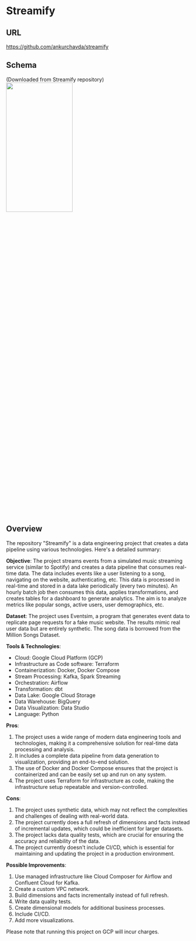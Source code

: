 # Streamify

## URL
https://github.com/ankurchavda/streamify

## Schema
(Downloaded from Streamify repository)
<img src="architecture.png" width=60% height=30%>

## Overview
The repository "Streamify" is a data engineering project that creates a data pipeline using various technologies. Here's a detailed summary:

**Objective**: The project streams events from a simulated music streaming service (similar to Spotify) and creates a data pipeline that consumes real-time data. The data includes events like a user listening to a song, navigating on the website, authenticating, etc. This data is processed in real-time and stored in a data lake periodically (every two minutes). An hourly batch job then consumes this data, applies transformations, and creates tables for a dashboard to generate analytics. The aim is to analyze metrics like popular songs, active users, user demographics, etc.

**Dataset**: The project uses Eventsim, a program that generates event data to replicate page requests for a fake music website. The results mimic real user data but are entirely synthetic. The song data is borrowed from the Million Songs Dataset.

**Tools & Technologies**:

- Cloud: Google Cloud Platform (GCP)
- Infrastructure as Code software: Terraform
- Containerization: Docker, Docker Compose
- Stream Processing: Kafka, Spark Streaming
- Orchestration: Airflow
- Transformation: dbt
- Data Lake: Google Cloud Storage
- Data Warehouse: BigQuery
- Data Visualization: Data Studio
- Language: Python

**Pros**:

1. The project uses a wide range of modern data engineering tools and technologies, making it a comprehensive solution for real-time data processing and analysis.
2. It includes a complete data pipeline from data generation to visualization, providing an end-to-end solution.
3. The use of Docker and Docker Compose ensures that the project is containerized and can be easily set up and run on any system.
4. The project uses Terraform for infrastructure as code, making the infrastructure setup repeatable and version-controlled.

**Cons**:

1. The project uses synthetic data, which may not reflect the complexities and challenges of dealing with real-world data.
2. The project currently does a full refresh of dimensions and facts instead of incremental updates, which could be inefficient for larger datasets.
3. The project lacks data quality tests, which are crucial for ensuring the accuracy and reliability of the data.
4. The project currently doesn't include CI/CD, which is essential for maintaining and updating the project in a production environment.

**Possible Improvements**:

1. Use managed infrastructure like Cloud Composer for Airflow and Confluent Cloud for Kafka.
2. Create a custom VPC network.
3. Build dimensions and facts incrementally instead of full refresh.
4. Write data quality tests.
5. Create dimensional models for additional business processes.
6. Include CI/CD.
7. Add more visualizations.

Please note that running this project on GCP will incur charges.